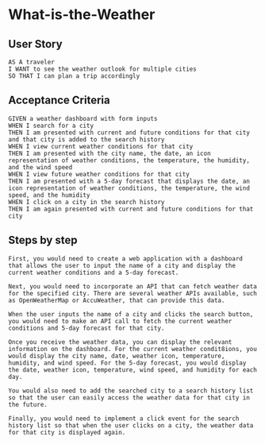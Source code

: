 # What-is-the-Weather

## User Story

```
AS A traveler
I WANT to see the weather outlook for multiple cities
SO THAT I can plan a trip accordingly
```

## Acceptance Criteria

```
GIVEN a weather dashboard with form inputs
WHEN I search for a city
THEN I am presented with current and future conditions for that city and that city is added to the search history
WHEN I view current weather conditions for that city
THEN I am presented with the city name, the date, an icon representation of weather conditions, the temperature, the humidity, and the wind speed
WHEN I view future weather conditions for that city
THEN I am presented with a 5-day forecast that displays the date, an icon representation of weather conditions, the temperature, the wind speed, and the humidity
WHEN I click on a city in the search history
THEN I am again presented with current and future conditions for that city
```

## Steps by step 

    First, you would need to create a web application with a dashboard that allows the user to input the name of a city and display the current weather conditions and a 5-day forecast.

    Next, you would need to incorporate an API that can fetch weather data for the specified city. There are several weather APIs available, such as OpenWeatherMap or AccuWeather, that can provide this data.

    When the user inputs the name of a city and clicks the search button, you would need to make an API call to fetch the current weather conditions and 5-day forecast for that city.

    Once you receive the weather data, you can display the relevant information on the dashboard. For the current weather condit8ions, you would display the city name, date, weather icon, temperature, humidity, and wind speed. For the 5-day forecast, you would display the date, weather icon, temperature, wind speed, and humidity for each day.

    You would also need to add the searched city to a search history list so that the user can easily access the weather data for that city in the future.

    Finally, you would need to implement a click event for the search history list so that when the user clicks on a city, the weather data for that city is displayed again.



    